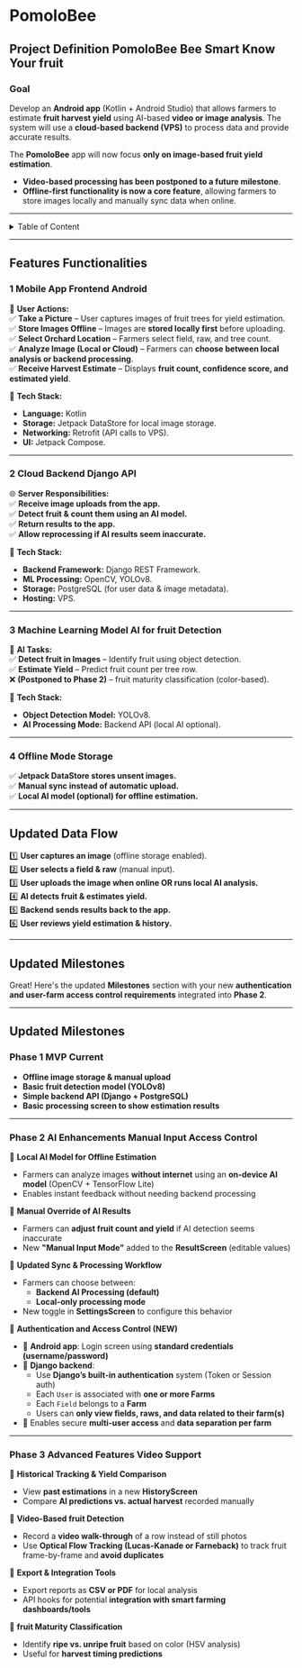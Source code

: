 # PomoloBee
 


## **Project Definition PomoloBee Bee Smart Know Your fruit**

### **Goal**
Develop an **Android app** (Kotlin + Android Studio) that allows farmers to estimate **fruit harvest yield** using AI-based **video or image analysis**. The system will use a **cloud-based backend (VPS)** to process data and provide accurate results.  

The **PomoloBee** app will now focus **only on image-based fruit yield estimation**.  
- **Video-based processing has been postponed to a future milestone**.  
- **Offline-first functionality is now a core feature**, allowing farmers to store images locally and manually sync data when online.  

---
<details>
<summary>Table of Content</summary>

<!-- TOC -->
- [PomoloBee](#pomolobee)
  - [**Project Definition PomoloBee Bee Smart Know Your fruit**](#project-definition-pomolobee-bee-smart-know-your-fruit)
    - [**Goal**](#goal)
  - [**Features Functionalities**](#features-functionalities)
    - [**1 Mobile App Frontend Android**](#1-mobile-app-frontend-android)
    - [**2 Cloud Backend Django API**](#2-cloud-backend-django-api)
    - [**3 Machine Learning Model AI for fruit Detection**](#3-machine-learning-model-ai-for-fruit-detection)
    - [**4 Offline Mode Storage**](#4-offline-mode-storage)
  - [**Updated Data Flow**](#updated-data-flow)
  - [**Updated Milestones**](#updated-milestones)
  - [**Updated Milestones**](#updated-milestones)
    - [**Phase 1 MVP Current**](#phase-1-mvp-current)
    - [**Phase 2 AI Enhancements Manual Input Access Control**](#phase-2-ai-enhancements-manual-input-access-control)
    - [**Phase 3 Advanced Features Video Support**](#phase-3-advanced-features-video-support)
<!-- TOC END -->
  
</details>
 

---

## **Features Functionalities**
### **1 Mobile App Frontend Android**
📱 **User Actions:**  
✅ **Take a Picture** – User captures images of fruit trees for yield estimation.  
✅ **Store Images Offline** – Images are **stored locally first** before uploading.  
✅ **Select Orchard Location** – Farmers select field, raw, and tree count.  
✅ **Analyze Image (Local or Cloud)** – Farmers can **choose between local analysis or backend processing**.  
✅ **Receive Harvest Estimate** – Displays **fruit count, confidence score, and estimated yield**.  

🔧 **Tech Stack:**  
- **Language:** Kotlin  
- **Storage:** Jetpack DataStore for local image storage.  
- **Networking:** Retrofit (API calls to VPS).  
- **UI:** Jetpack Compose.  

---
  
### **2 Cloud Backend Django API**
🌐 **Server Responsibilities:**  
✅ **Receive image uploads from the app.**  
✅ **Detect fruit & count them using an AI model.**  
✅ **Return results to the app.**  
✅ **Allow reprocessing if AI results seem inaccurate.**  

🔧 **Tech Stack:**  
- **Backend Framework:** Django REST Framework.  
- **ML Processing:** OpenCV, YOLOv8.  
- **Storage:** PostgreSQL (for user data & image metadata).  
- **Hosting:** VPS.  

---
  
### **3 Machine Learning Model AI for fruit Detection**
🤖 **AI Tasks:**  
✅ **Detect fruit in Images** – Identify fruit using object detection.  
✅ **Estimate Yield** – Predict fruit count per tree row.  
❌ **(Postponed to Phase 2)** – fruit maturity classification (color-based).  

🔧 **Tech Stack:**  
- **Object Detection Model:** YOLOv8.  
- **AI Processing Mode:** Backend API (local AI optional).  

---
  
### **4 Offline Mode Storage**
✅ **Jetpack DataStore stores unsent images.**  
✅ **Manual sync instead of automatic upload.**  
✅ **Local AI model (optional) for offline estimation.**  

---
  
## **Updated Data Flow**
1️⃣ **User captures an image** (offline storage enabled).  
2️⃣ **User selects a field & raw** (manual input).  
3️⃣ **User uploads the image when online OR runs local AI analysis.**  
4️⃣ **AI detects fruit & estimates yield.**  
5️⃣ **Backend sends results back to the app.**  
6️⃣ **User reviews yield estimation & history.**  

---
  
## **Updated Milestones**

Great! Here's the updated **Milestones** section with your new **authentication and user-farm access control requirements** integrated into **Phase 2**.

---

## **Updated Milestones**

### **Phase 1 MVP Current**
- **Offline image storage & manual upload**  
- **Basic fruit detection model (YOLOv8)**  
- **Simple backend API (Django + PostgreSQL)**  
- **Basic processing screen to show estimation results**  

---

### **Phase 2 AI Enhancements Manual Input Access Control**

🔹 **Local AI Model for Offline Estimation**  
- Farmers can analyze images **without internet** using an **on-device AI model** (OpenCV + TensorFlow Lite)  
- Enables instant feedback without needing backend processing  

🔹 **Manual Override of AI Results**  
- Farmers can **adjust fruit count and yield** if AI detection seems inaccurate  
- New **"Manual Input Mode"** added to the **ResultScreen** (editable values)

🔹 **Updated Sync & Processing Workflow**  
- Farmers can choose between:
  - **Backend AI Processing (default)**
  - **Local-only processing mode**  
- New toggle in **SettingsScreen** to configure this behavior  

🔹 **Authentication and Access Control (NEW)**  
- 📱 **Android app**: Login screen using **standard credentials (username/password)**  
- 🔐 **Django backend**:
  - Use **Django’s built-in authentication** system (Token or Session auth)
  - Each `User` is associated with **one or more Farms**
  - Each `Field` belongs to a **Farm**
  - Users can **only view fields, raws, and data related to their farm(s)**
- 🌱 Enables secure **multi-user access** and **data separation per farm**

---

### **Phase 3 Advanced Features Video Support**

🔹 **Historical Tracking & Yield Comparison**  
- View **past estimations** in a new **HistoryScreen**  
- Compare **AI predictions vs. actual harvest** recorded manually  

🔹 **Video-Based fruit Detection**  
- Record a **video walk-through** of a row instead of still photos  
- Use **Optical Flow Tracking (Lucas-Kanade or Farneback)** to track fruit frame-by-frame and **avoid duplicates**

🔹 **Export & Integration Tools**  
- Export reports as **CSV or PDF** for local analysis  
- API hooks for potential **integration with smart farming dashboards/tools**  

🔹 **fruit Maturity Classification**  
- Identify **ripe vs. unripe fruit** based on color (HSV analysis)  
- Useful for **harvest timing predictions**

 
